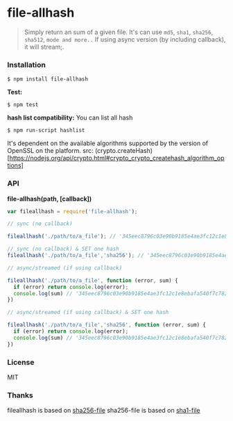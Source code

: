 # file-allhash

> Simply return an sum of a given file. It's can use `md5`, `sha1`, `sha256`, `sha512`, `mode and more..`
If using async version (by including callback), it will stream;.

### Installation

```
$ npm install file-allhash
```

__Test:__

```
$ npm test
```

__hash list compatibility:__
You can list all hash
```
$ npm run-script hashlist
```
It's dependent on the available algorithms supported by the version of OpenSSL on the platform.
src: (crypto.createHash)[https://nodejs.org/api/crypto.html#crypto_crypto_createhash_algorithm_options]

### API

__file-allhash(path, [callback])__

```javascript
var fileallhash = require('file-allhash');

// sync (no callback)

fileallhash('./path/to/a_file'); // '345eec8796c03e90b9185e4ae3fc12c1e8ebafa540f7c7821fb5da7a54edc704'

// sync (no callback) & SET one hash
fileallhash('./path/to/a_file','sha256'); // '345eec8796c03e90b9185e4ae3fc12c1e8ebafa540f7c7821fb5da7a54edc704'

// async/streamed (if using callback)

fileallhash('./path/to/a_file', function (error, sum) {
  if (error) return console.log(error);
  console.log(sum) // '345eec8796c03e90b9185e4ae3fc12c1e8ebafa540f7c7821fb5da7a54edc704'
})

// async/streamed (if using callback) & SET one hash

fileallhash('./path/to/a_file','sha256', function (error, sum) {
  if (error) return console.log(error);
  console.log(sum) // '345eec8796c03e90b9185e4ae3fc12c1e8ebafa540f7c7821fb5da7a54edc704'
})
```

### License

MIT  

### Thanks
fileallhash is based on [sha256-file](https://github.com/so-ta/sha256-file)
sha256-file is based on [sha1-file](https://github.com/roryrjb/sha1-file)